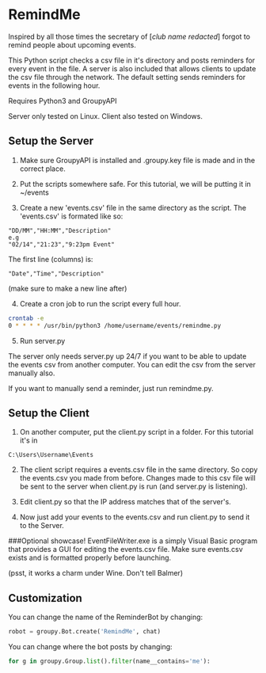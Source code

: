 # RemindMe
Inspired by all those times the secretary of [*club name redacted*] forgot to remind people about upcoming events.

This Python script checks a csv file in it's directory and posts reminders for every event in the file. A server is also included that allows clients to update the csv file through the network. The default setting sends reminders for events in the following hour.

Requires Python3 and GroupyAPI

Server only tested on Linux. Client also tested on Windows.

## Setup the Server
1. Make sure GroupyAPI is installed and .groupy.key file is made and in the correct place.

2. Put the scripts somewhere safe. For this tutorial, we will be putting it in ~/events

3. Create a new 'events.csv' file in the same directory as the script.
The 'events.csv' is formated like so:
```
"DD/MM","HH:MM","Description"
e.g
"02/14","21:23","9:23pm Event"
```
The first line (columns) is:
```
"Date","Time","Description"
```
(make sure to make a new line after)

4. Create a cron job to run the script every full hour.
```bash
crontab -e
0 * * * * /usr/bin/python3 /home/username/events/remindme.py
```
5. Run server.py

The server only needs server.py up 24/7 if you want to be able to update the events csv from another computer. You can edit the csv from the server manually also.

If you want to manually send a reminder, just run remindme.py.

## Setup the Client
1. On another computer, put the client.py script in a folder. For this tutorial it's in
```
C:\Users\Username\Events
```
2. The client script requires a events.csv file in the same directory. So copy the events.csv you made from before. Changes made to this csv file will be sent to the server when client.py is run (and server.py is listening).

3. Edit client.py so that the IP address matches that of the server's.

4. Now just add your events to the events.csv and run client.py to send it to the Server.

###Optional showcase!
EventFileWriter.exe is a simply Visual Basic program that provides a GUI for editing the events.csv file.
Make sure events.csv exists and is formatted properly before launching.

(psst, it works a charm under Wine. Don't tell Balmer)

## Customization

You can change the name of the ReminderBot by changing:
```python
robot = groupy.Bot.create('RemindMe', chat)
```

You can change where the bot posts by changing:
```python
for g in groupy.Group.list().filter(name__contains='me'):
```
